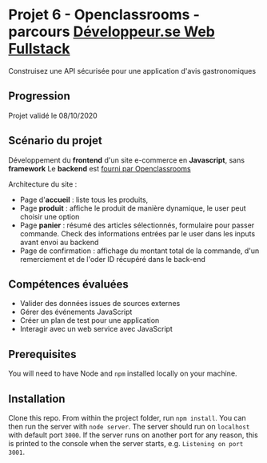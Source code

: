 # Projet 6 - Openclassrooms - parcours [Développeur.se Web Fullstack](https://openclassrooms.com/fr/paths/185-developpeur-web)

Construisez une API sécurisée pour une application d'avis gastronomiques

## Progression

Projet validé le 08/10/2020

## Scénario du projet

Développement du **frontend** d'un site e-commerce en **Javascript**, sans **framework**
Le **backend** est [fourni par Openclassrooms](https://github.com/OpenClassrooms-Student-Center/JWDP5)

Architecture du site :

- Page d'**accueil** : liste tous les produits,
- Page **produit** : affiche le produit de manière dynamique, le user peut choisir une option
- Page **panier** : résumé des articles sélectionnés, formulaire pour passer commande. Check des informations entrées par le user dans les inputs
avant envoi au backend
- Page de confirmation : affichage du montant total de la commande, d'un remerciement et de  l'oder ID récupéré dans le back-end

## Compétences évaluées

- Valider des données issues de sources externes
- Gérer des événements JavaScript
- Créer un plan de test pour une application
- Interagir avec un web service avec JavaScript

## Prerequisites

You will need to have Node and `npm` installed locally on your machine.

## Installation

Clone this repo. From within the project folder, run `npm install`. You 
can then run the server with `node server`. 
The server should run on `localhost` with default port `3000`. If the
server runs on another port for any reason, this is printed to the
console when the server starts, e.g. `Listening on port 3001`.
